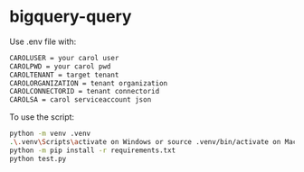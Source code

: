 # bigquery-query

Use .env file with:
```bash
CAROLUSER = your carol user
CAROLPWD = your carol pwd
CAROLTENANT = target tenant
CAROLORGANIZATION = tenant organization
CAROLCONNECTORID = tenant connectorid
CAROLSA = carol serviceaccount json
```

To use the script:
```bash
python -m venv .venv
.\.venv\Scripts\activate on Windows or source .venv/bin/activate on Mac
python -m pip install -r requirements.txt
python test.py
```

